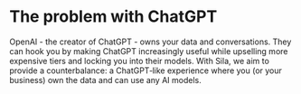 # The problem with ChatGPT

OpenAI - the creator of ChatGPT - owns your data and conversations. They can hook you by making ChatGPT increasingly useful while upselling more expensive tiers and locking you into their models. With Sila, we aim to provide a counterbalance: a ChatGPT‑like experience where you (or your business) own the data and can use any AI models.